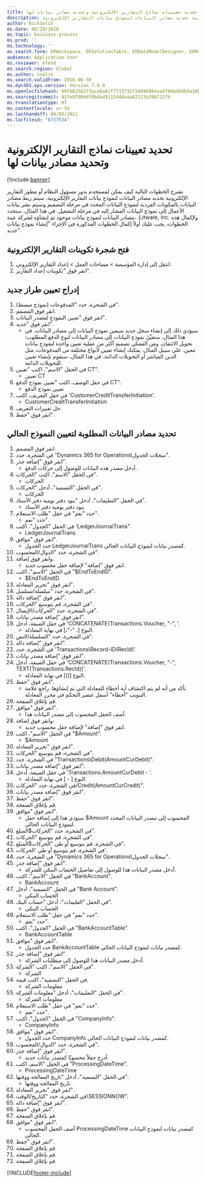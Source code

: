 ```yaml
---
title: تحديد تعيينات نماذج التقارير الإلكترونية وتحديد مصادر بيانات لها
description: يصف هذا الموضوع كيف يمكن لمستخدم بدور مسؤول النظام أو مطور التقارير الإلكترونية تحديد مصادر البيانات لنموذج بيانات التقارير الإلكترونية.
author: NickSelin
ms.date: 08/29/2018
ms.topic: business-process
ms.prod: ''
ms.technology: ''
ms.search.form: ERWorkspace, ERSolutionTable, ERDataModelDesigner, ERModelMappingTable, ERModelMappingDesigner, ERExpressionDesignerFormula
audience: Application User
ms.reviewer: kfend
ms.search.region: Global
ms.author: nselin
ms.search.validFrom: 2016-06-30
ms.dyn365.ops.version: Version 7.0.0
ms.openlocfilehash: 69fb025b273aca6a0cf7733732f2849686eaa470ded6804a10b793cff9837562
ms.sourcegitcommit: 42fe9790ddf0bdad911544deaa82123a396712fb
ms.translationtype: HT
ms.contentlocale: ar-SA
ms.lasthandoff: 08/05/2021
ms.locfileid: "6717534"
---
```

# <a name="define-er-model-mappings-and-select-data-sources-for-them"></a>تحديد تعيينات نماذج التقارير الإلكترونية وتحديد مصادر بيانات لها

[!include [banner](../../includes/banner.md)]

تشرح الخطوات التالية كيف يمكن لمستخدم بدور مسؤول النظام أو مطور التقارير الإلكترونية تحديد مصادر البيانات لنموذج بيانات التقارير الإلكترونية. سيتم ربط مصادر البيانات بالمكونات الفردية لنموذج البيانات المحدد في مرحلة التصميم وسيتم نشر بيانات الأعمال إلى نموذج البيانات المشار إليه في مرحلة التشغيل. في هذا المثال، ستحدد مصادر البيانات لنموذج بيانات موجود تم إنشاؤه لشركة عينة، .Litware, Inc. ولإكمال هذه الخطوات، يجب عليك أولاً إكمال الخطوات المذكورة في الإجراء "إنشاء نموذج بيانات جديد".


## <a name="open-the-electronic-reporting-configurations-tree"></a>فتح شجرة تكوينات التقارير الإلكترونية
1. انتقل إلى إدارة المؤسسة > مساحات العمل‬ > إعداد التقارير الإلكتروني‬.
2. انقر فوق "تكوينات إعداد التقارير‬".

## <a name="insert-a-new-model-mapping"></a>إدراج تعيين طراز جديد
1. في الشجرة، حدد "المدفوعات (نموذج مبسط)".
2. انقر فوق المصمم.
3. انقر فوق "تعيين النموذج لمصدر البيانات".
4. انقر فوق "جديد".
    * سيؤدي ذلك إلى إنشاء سجل جديد سيعين نموذج البيانات إلى مصادر البيانات. في هذا المثال، ستعيِّنُ نموذج البيانات إلى مصادر البيانات لنوع الدفع المطلوب: تحويل الائتمان.     ومن الممكن تصميم أكثر من عملية تعيين واحدة لنموذج بيانات معين. على سبيل المثال، يمكنك إنشاء تعيين لأنواع مختلفة من المدفوعات، مثل الدين المباشر أو التحويلات الدائنة. في هذا المثال، ستقوم بإنشاء تعيين للتحويلات الدائنة.  
5. في الحقل "الاسم"، اكتب "تعيين CT".
    * تعيين CT  
6. في حقل الوصف، اكتب "تعيين نموذج الدفع CT".
    * تعيين نموذج الدفع  
7. في حقل التعريف، اكتب 'CustomerCreditTransferInitiation'.
    * CustomerCreditTransferInitiation  
8. حل تغييرات التعريف.
9. انقر فوق "حفظ".

## <a name="define-required-data-sources-for-the-current-model-mapping"></a>تحديد مصادر البيانات المطلوبة لتعيين النموذج الحالي
1. انقر فوق المصمم.
2. في الشجرة، حدد "Dynamics 365 for Operations\سجلات الجدول".
3. انقر فوق "إضافة جذر".
    * أدخل مصدر هذه البيانات للوصول إلى حركات الدفع.  
4. في الحقل "الاسم"، اكتب "الحركات".
    * الحركات  
5. في الحقل "التسمية"، أدخل "الحركات".
    * الحركات  
6. في الحقل "التعليمات"، أدخل "بنود دفتر يومية دفتر الأستاذ".
    * بنود دفتر يومية دفتر الأستاذ  
7. حدد "نعم" في حقل "طلب الاستعلام".
    * حدد "نعم".  
8. في الحقل "الجدول"، اكتب 'LedgerJournalTrans".
    * LedgerJournalTrans  
9. انقر فوق "موافق".
    * حدد الجدول LedgerJournalTrans كمصدر بيانات لنموذج البيانات الحالي.  
10. في الشجرة، حدد "الدوال/المحسوب".
11. وانقر فوق إضافة.
    * انقر فوق "إضافة" لإضافة حقل محسوب جديد.  
12. في الحقل "الاسم"، اكتب "$EndToEndID".
    * $EndToEndID  
13. انقر فوق "تحرير المعادلة".
14. في الشجرة، حدد "سلسلة/تسلسل".
15. انقر فوق "إضافة دالة".
16. في الشجرة، قم بتوسيع "الحركات".
17. في الشجرة، حدد "الحركات/الإيصال".
18. انقر فوق "إضافة مصدر بيانات".
19. في حقل الصيغة، أدخل 'CONCATENATE(Transactions.Voucher, "-", '.
    * النوع [، "-"،] في نهاية المعادلة.  
20. في الشجرة، حدد "السلسلة/النص".
21. انقر فوق "إضافة دالة".
22. في الشجرة، حدد 'Transactions\Record-ID(RecId)'.
23. انقر فوق "إضافة مصدر بيانات".
24. في حقل الصيغة، أدخل 'CONCATENATE(Transactions.Voucher, "-", TEXT(Transactions.RecId))'.
    * النوع [))] في نهاية المعادلة.  
25. انقر فوق "حفظ".
    * تأكد من أنه لم يتم اكتشاف أية أخطاء للمعادلة التي تم إنشاؤها. راجع علامة التبويب "أخطاء" أسفل عنصر التحكم في محرر المعادلة.  
26. قم بإغلاق الصفحة.
27. انقر فوق "موافق".
    * أضف الحقل المحسوب إلى مصدر البيانات هذا.  
28. وانقر فوق إضافة.
    * انقر فوق "إضافة" لإضافة حقل محسوب جديد.  
29. في الحقل "الاسم"، اكتب "$Amount".
    * $Amount  
30. انقر فوق "تحرير المعادلة".
31. في الشجرة، قم بتوسيع "الحركات".
32. في الشجرة، حدد "Transactions\Debit(AmountCurDebit)".
33. انقر فوق "إضافة مصدر بيانات".
34. في حقل الصيغة، أدخل 'Transactions.AmountCurDebit - '.
    * النوع [ - ] في نهاية المعادلة.  
35. في الشجرة، حدد "الحركات/Credit(AmountCurCredit)".
36. انقر فوق "إضافة مصدر بيانات".
37. انقر فوق "حفظ".
38. قم بإغلاق الصفحة.
39. انقر فوق "موافق".
    * سيؤدي هذا إلى إضافة حقل $Amount المحسوب إلى مصدر البيانات المحدد لنموذج البيانات الحالي.  
40. في الشجرة، حدد "الحركات\$المبلغ".
41. في الشجرة، قم بتوسيع "الحركات".
42. في الشجرة، قم بتوسيع أو طي "الحركات\$المبلغ".
43. في الشجرة، قم بتوسيع أو طي 'الحركات'.
44. في الشجرة، حدد "Dynamics 365 for Operations\سجلات الجدول".
45. انقر فوق "إضافة جذر".
    * أدخل مصدر البيانات هذا للوصول إلى تفاصيل الحساب البنكي للشركة.  
46. في الحقل "الاسم"، اكتب "BankAccount".
    * BankAccount  
47. في الحقل "التسمية"، أدخل "Bank Account".
    * الحساب البنكي  
48. في الحقل "العليمات"، أدخل "حساب البنك".
    * الحساب البنكي  
49. حدد "نعم" في حقل "طلب الاستعلام".
    * حدد "نعم".  
50. في الحقل "الجدول"، اكتب "BankAccountTable".
    * BankAccountTable  
51. انقر فوق "موافق".
    * حدد الجدول BankAccountTable كمصدر بيانات لنموذج البيانات الحالي.  
52. انقر فوق "إضافة جذر".
    * أدخل مصدر البيانات هذا للوصول إلى متطلبات الشركة.  
53. في الحقل "الاسم"، اكتب "الشركة".
    * الشركة  
54. في الحقل "التسمية"، اكتب قيمة.
    * معلومات الشركة  
55. في الحقل "التعليمات"، أدخل "معلومات الشركة".
    * معلومات الشركة  
56. حدد "نعم" في حقل "طلب الاستعلام".
    * حدد "نعم".  
57. في الحقل "الجدول"، اكتب "CompanyInfo".
    * CompanyInfo  
58. انقر فوق "موافق".
    * حدد الجدول CompanyInfo كمصدر بيانات لنموذج البيانات الحالي.  
59. في الشجرة، حدد "الدوال/المحسوب".
60. انقر فوق "إضافة جذر".
    * أدرج حقلاً محسوبًا كمصدر بيانات جديد.  
61. في الحقل "الاسم، اكتب "ProcessingDateTime".‬
    * ProcessingDateTime  
62. في الحقل "التسمية"، أدخل "تاريخ المعالجة ووقتها".
    * تاريخ المعالجة ووقتها  
63. انقر فوق "تحرير المعادلة".
64. في الشجرة، حدد "التاريخ/الوقت\SESSIONNOW".
65. انقر فوق "إضافة دالة".
66. انقر فوق "حفظ".
67. قم بإغلاق الصفحة.
68. انقر فوق "موافق".
    * أضف الحقل المحسوب ProcessingDateTime كمصدر بيانات لنموذج البيانات الحالي.  
69. انقر فوق "حفظ".
70. قم بإغلاق الصفحة.
71. قم بإغلاق الصفحة.
72. قم بإغلاق الصفحة.



[!INCLUDE[footer-include](../../../../includes/footer-banner.md)]
